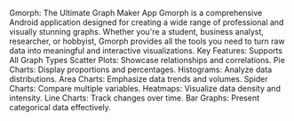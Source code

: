 Gmorph: The Ultimate Graph Maker App
Gmorph is a comprehensive Android application designed for creating a wide range of professional and visually stunning graphs. Whether you're a student, business analyst, researcher, or hobbyist, Gmorph provides all the tools you need to turn raw data into meaningful and interactive visualizations.
Key Features:
Supports All Graph Types
Scatter Plots: Showcase relationships and correlations.
Pie Charts: Display proportions and percentages.
Histograms: Analyze data distributions.
Area Charts: Emphasize data trends and volumes.
Spider Charts: Compare multiple variables.
Heatmaps: Visualize data density and intensity.
Line Charts: Track changes over time.
Bar Graphs: Present categorical data effectively.

